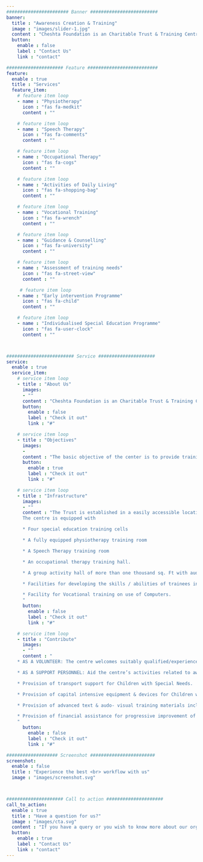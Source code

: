```yaml
---
####################### Banner #########################
banner:
  title : "Awareness Creation & Training"
  image : "images/slider-1.jpg"
  content : "Cheshta Foundation is an Charitable Trust & Training Centre working in the field of disability management and rehabilitation"
  button:
    enable : false
    label : "Contact Us"
    link : "contact"

##################### Feature ##########################
feature:
  enable : true
  title : "Services"
  feature_item:
    # feature item loop
    - name : "Physiotherapy"
      icon : "fas fa-medkit"
      content : ""

    # feature item loop
    - name : "Speech Therapy"
      icon : "fas fa-comments"
      content : ""

    # feature item loop
    - name : "Occupational Therapy"
      icon : "fas fa-cogs"
      content : ""

    # feature item loop
    - name : "Activities of Daily Living"
      icon : "fas fa-shopping-bag"
      content : ""

    # feature item loop
    - name : "Vocational Training"
      icon : "fas fa-wrench"
      content : ""

    # feature item loop
    - name : "Guidance & Counselling"
      icon : "fas fa-university"
      content : ""

    # feature item loop
    - name : "Assessment of training needs"
      icon : "fas fa-street-view"
      content : ""

     # feature item loop
    - name : "Early intervention Programme"
      icon : "fas fa-child"
      content : ""

    # feature item loop
    - name : "Individualised Special Education Programme"
      icon : "fas fa-user-clock"
      content : ""



######################### Service #####################
service:
  enable : true
  service_item:
    # service item loop
    - title : "About Us"
      images:
      - ""
      content : "Cheshta Foundation is an Charitable Trust & Training Centre working in the field of disability management and rehabilitation of persons afflicted with CP(Cerebral Palsy) and M.R.(Mental Retardation) with a primary objective of training and awareness creation. The Training Centre was initially established as an NGO “Cheshta” in August 2010 . After a few years of activities the Trust was registered as “Cheshta Foundation”in January 2015 at Allahabad, Uttar Pradesh (India)."
      button:
        enable : false
        label : "Check it out"
        link : "#"

    # service item loop
    - title : "Objectives"
      images:
      -
      content : "The basic objective of the center is to provide training to physically and mentally challenged children and to create awareness about the existence of such aflictions in the society and the issues faced by the affected people. We also aim to spread awareness about the measures that can be taken to control the degree of affliction"
      button:
        enable : true
        label : "Check it out"
        link : "#"

    # service item loop
    - title : "Infrastructure"
      images:
      - ""
      content : "The Trust is established in a easily accessible location in Allahabad city wherein all the sections are barrier free to facilitate free movement of trainees in the entire premises.
      The centre is equipped with

      * Four special education training cells

      * A fully equipped physiotherapy training room

      * A Speech Therapy training room

      * An occupational therapy training hall.

      * A group activity hall of more than one thousand sq. Ft with audio- visual training equipment inclusive of a 115 cms LED Panel.

      * Facilities for developing the skills / abilities of trainees in music, dance, art & craft etc

      * Facility for Vocational training on use of Computers.
      "
      button:
        enable : false
        label : "Check it out"
        link : "#"

    # service item loop
    - title : "Contribute"
      images:
      - ""
      content : "
    * AS A VOLUNTEER: The centre welcomes suitably qualified/experienced individuals to get associated with its work force as volunteers in the professional field to strengthen the day to day training activities

    * AS A SUPPORT PERSONNEL: Aid the centre’s activities related to awareness creation and Community/Centre based rehabilitation programmes

    * Provision of transport support for Children with Special Needs.

    * Provision of capital intensive equipment & devices for Children with Special Needs.

    * Provision of advanced text & audo- visual training materials inclusive of latest techniques of managment of Children with Special Needs.

    * Provision of financial assistance for progressive improvement of centre’s training activities
    "
      button:
        enable : false
        label : "Check it out"
        link : "#"

################### Screenshot ########################
screenshot:
  enable : false
  title : "Experience the best <br> workflow with us"
  image : "images/screenshot.svg"



##################### Call to action #####################
call_to_action:
  enable : true
  title : "Have a question for us?"
  image : "images/cta.svg"
  content : "If you have a query or you wish to know more about our organisation or you wish to volunteer, Please feel free to contact us or visit us"
  button:
    enable : true
    label : "Contact Us"
    link : "contact"
---
```

